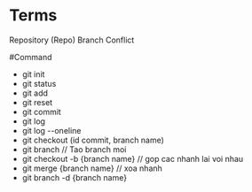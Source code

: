 # Terms

Repository (Repo)
Branch
Conflict

#Command
- git init
- git status
- git add
- git reset
- git commit
- git log
- git log --oneline
- git checkout (id commit, branch name)
- git branch 
// Tao branch moi
- git checkout -b {branch name}
// gop cac nhanh lai voi nhau
- git merge {branch name}
// xoa nhanh
- git branch -d {branch name}
